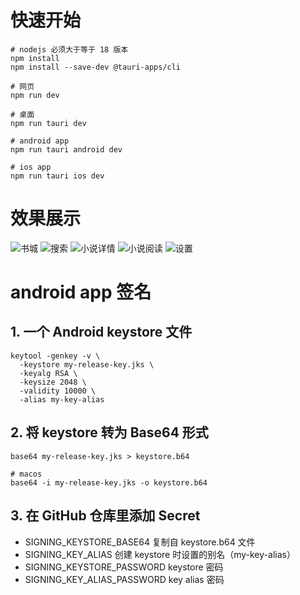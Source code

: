# 快速开始
```shell
# nodejs 必须大于等于 18 版本
npm install
npm install --save-dev @tauri-apps/cli

# 网页
npm run dev

# 桌面
npm run tauri dev

# android app
npm run tauri android dev

# ios app
npm run tauri ios dev
```

# 效果展示
![书城](public/shucheng.png)
![搜索](public/sousuo.png)
![小说详情](public/novelDetail.png)
![小说阅读](public/reader.png)
![设置](public/settings.png)

# android app 签名

## 1. 一个 Android keystore 文件
```shell
keytool -genkey -v \
  -keystore my-release-key.jks \
  -keyalg RSA \
  -keysize 2048 \
  -validity 10000 \
  -alias my-key-alias
```

## 2. 将 keystore 转为 Base64 形式
```shell
base64 my-release-key.jks > keystore.b64

# macos
base64 -i my-release-key.jks -o keystore.b64
```

## 3. 在 GitHub 仓库里添加 Secret
- SIGNING_KEYSTORE_BASE64 复制自 keystore.b64 文件
- SIGNING_KEY_ALIAS 创建 keystore 时设置的别名（my-key-alias）
- SIGNING_KEYSTORE_PASSWORD keystore 密码
- SIGNING_KEY_ALIAS_PASSWORD key alias 密码